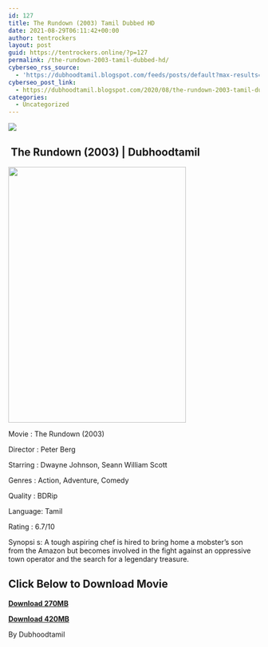 ```yaml
---
id: 127
title: The Rundown (2003) Tamil Dubbed HD
date: 2021-08-29T06:11:42+00:00
author: tentrockers
layout: post
guid: https://tentrockers.online/?p=127
permalink: /the-rundown-2003-tamil-dubbed-hd/
cyberseo_rss_source:
  - 'https://dubhoodtamil.blogspot.com/feeds/posts/default?max-results=150&start-index=151'
cyberseo_post_link:
  - https://dubhoodtamil.blogspot.com/2020/08/the-rundown-2003-tamil-dubbed-hd.html
categories:
  - Uncategorized
---
```

<div class="media_block">
  <img src="https://1.bp.blogspot.com/-TsmfgWyWS9E/XzYtQGqYPBI/AAAAAAAAB_0/Mo8GD_ZARFE8Xj320LmQ9iZihAgMduZ5ACNcBGAsYHQ/s72-w356-h513-c/139137.jpg" class="media_thumbnail" />
</div>

## &nbsp;The Rundown (2003) | Dubhoodtamil

<div class="separator">
  <a href="https://1.bp.blogspot.com/-TsmfgWyWS9E/XzYtQGqYPBI/AAAAAAAAB_0/Mo8GD_ZARFE8Xj320LmQ9iZihAgMduZ5ACNcBGAsYHQ/s1426/139137.jpg" imageanchor="1"><img loading="lazy" border="0" data-original-height="1426" data-original-width="1000" height="513" src="https://1.bp.blogspot.com/-TsmfgWyWS9E/XzYtQGqYPBI/AAAAAAAAB_0/Mo8GD_ZARFE8Xj320LmQ9iZihAgMduZ5ACNcBGAsYHQ/w356-h513/139137.jpg" width="356" /></a>
</div>

Movie	<span></span>:	<span></span>The Rundown (2003)

Director	<span></span>:	<span></span>Peter Berg

Starring	<span></span>:	<span></span>Dwayne Johnson, Seann William Scott

Genres	<span></span>:	<span></span>Action, Adventure, Comedy

Quality	<span></span>:	<span></span>BDRip

Language:	<span></span>Tamil

Rating	<span></span>:	<span></span>6.7/10

Synopsi s: A tough aspiring chef is hired to bring home a mobster&#8217;s son from the Amazon but becomes involved in the fight against an oppressive town operator and the search for a legendary treasure.

## **<span>Click Below to Download Movie</span>**

**<span><a href="https://oncehelp.com/rundown-1" target="_blank" rel="noopener">Download 270MB</a></span>**

**<span><a href="https://oncehelp.com/rundown-2" target="_blank" rel="noopener">Download 420MB</a></span>**

By Dubhoodtamil